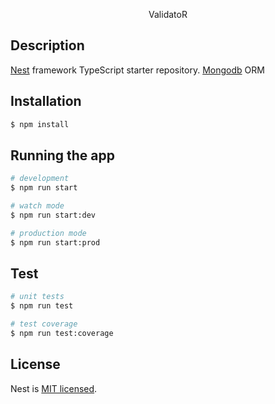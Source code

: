 <p align="center">
  ValidatoR
</p>

## Description

[Nest](https://github.com/nestjs/nest) framework TypeScript starter repository.
[Mongodb](https://mongoosejs.com/docs/guide.html) ORM

## Installation

```bash
$ npm install
```

## Running the app

```bash
# development
$ npm run start

# watch mode
$ npm run start:dev

# production mode
$ npm run start:prod
```

## Test

```bash
# unit tests
$ npm run test

# test coverage
$ npm run test:coverage
```

## License

  Nest is [MIT licensed](LICENSE).
